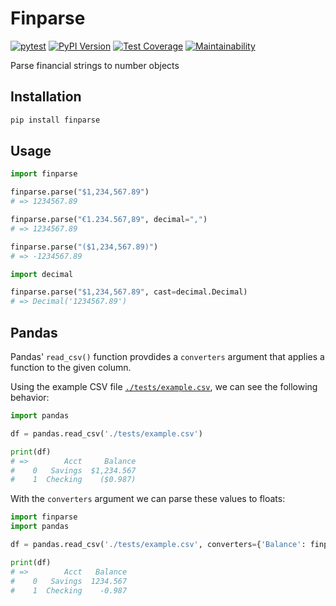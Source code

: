 # Finparse

[![pytest](https://github.com/amancevice/finparse/workflows/pytest/badge.svg)](https://github.com/amancevice/finparse/actions)
[![PyPI Version](https://badge.fury.io/py/finparse.svg)](https://badge.fury.io/py/finparse)
[![Test Coverage](https://api.codeclimate.com/v1/badges/8ef42c97b3c1f5790990/test_coverage)](https://codeclimate.com/github/amancevice/finparse/test_coverage)
[![Maintainability](https://api.codeclimate.com/v1/badges/8ef42c97b3c1f5790990/maintainability)](https://codeclimate.com/github/amancevice/finparse/maintainability)

Parse financial strings to number objects


## Installation

```bash
pip install finparse
```


## Usage

```python
import finparse

finparse.parse("$1,234,567.89")
# => 1234567.89

finparse.parse("€1.234.567,89", decimal=",")
# => 1234567.89

finparse.parse("($1,234,567.89)")
# => -1234567.89

import decimal

finparse.parse("$1,234,567.89", cast=decimal.Decimal)
# => Decimal('1234567.89')
```

## Pandas

Pandas' `read_csv()` function provdides a `converters` argument that applies a function to the given column.

Using the example CSV file [`./tests/example.csv`](./tests/example), we can see the following behavior:

```python
import pandas

df = pandas.read_csv('./tests/example.csv')

print(df)
# =>        Acct     Balance
#    0   Savings  $1,234.567
#    1  Checking    ($0.987)
```

With the `converters` argument we can parse these values to floats:

```python
import finparse
import pandas

df = pandas.read_csv('./tests/example.csv', converters={'Balance': finparse.parse})

print(df)
# =>        Acct   Balance
#    0   Savings  1234.567
#    1  Checking    -0.987
```
